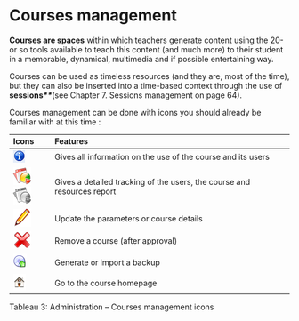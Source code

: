 # Courses management

**Courses are spaces** within which teachers generate content using the 20-or so tools available to teach this content (and much more) to their student in a memorable, dynamical, multimedia and if possible entertaining way.

Courses can be used as timeless resources (and they are, most of the time), but they can also be inserted into a time-based context through the use of **sessions**_**\*\***_\(see Chapter 7. Sessions management on page 64\).

Courses management can be done with icons you should already be familiar with at this time :

| Icons | Features |
| :--- | :--- |
| ![](../../.gitbook/assets/images64%20%286%29.png) | Gives all information on the use of the course and its users |
| ![](../../.gitbook/assets/graficos30%20%286%29.png)![](../../.gitbook/assets/graficos31%20%286%29.png) | Gives a detailed tracking of the users, the course and resources report |
| ![](../../.gitbook/assets/graficos28%20%286%29.png) | Update the parameters or course details |
| ![](../../.gitbook/assets/graficos29%20%286%29.png) | Remove a course \(after approval\) |
| ![](../../.gitbook/assets/images59%20%283%29.png) | Generate or import a backup |
| ![](../../.gitbook/assets/images61%20%283%29.png) | Go to the course homepage |

Tableau 3: Administration – Courses management icons

